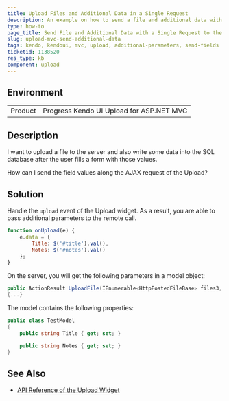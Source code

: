 ```yaml
---
title: Upload Files and Additional Data in a Single Request
description: An example on how to send a file and additional data with a single request to the Kendo Upload controller action?
type: how-to
page_title: Send File and Additional Data with a Single Request to the Server | Kendo UI Upload for ASP.NET MVC
slug: upload-mvc-send-additional-data
tags: kendo, kendoui, mvc, upload, additional-parameters, send-fields
ticketid: 1138520
res_type: kb
component: upload
---
```


## Environment

<table>
 <tr>
  <td>Product</td>
  <td>Progress Kendo UI Upload for ASP.NET MVC</td>
 </tr>
</table>


## Description

I want to upload a file to the server and also write some data into the SQL database after the user fills a form with those values.

How can I send the field values along the AJAX request of the Upload?

## Solution

Handle the `upload` event of the Upload widget. As a result, you are able to pass additional parameters to the remote call.  

````JavaScript
function onUpload(e) {
	e.data = {
		Title: $('#title').val(),
		Notes: $('#notes').val()
	};
}
````

On the server, you will get the following parameters in a model object:  

````C#
public ActionResult UploadFile(IEnumerable<HttpPostedFileBase> files3, TestModel model)
{...}
````

The model contains the following properties:  

````C#
public class TestModel
{
	public string Title { get; set; }

	public string Notes { get; set; }
}
````

## See Also

* [API Reference of the Upload Widget](https://docs.telerik.com/kendo-ui/api/javascript/ui/upload)
